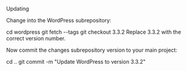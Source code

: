 Updating

Change into the WordPress subrepository:

cd wordpress
git fetch --tags
git checkout 3.3.2
Replace 3.3.2 with the correct version number.

Now commit the changes subrepository version to your main project:

cd ..
git commit -m "Update WordPress to version 3.3.2"